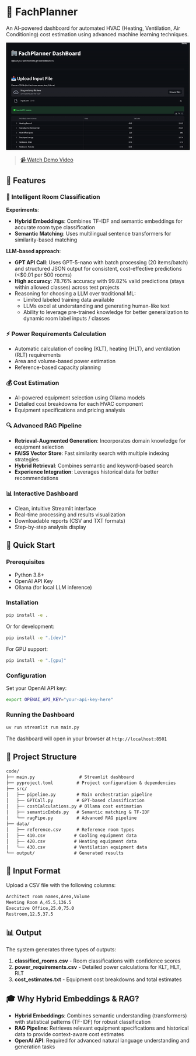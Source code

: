 # 🏢 FachPlanner

An AI-powered dashboard for automated HVAC (Heating, Ventilation, Air Conditioning) cost estimation using advanced machine learning techniques.

![Demo](demo.gif)

> [📹 Watch Demo Video](demo.mov)

## 🎯 Features

### 🤖 Intelligent Room Classification
**Experiments**:
- **Hybrid Embeddings**: Combines TF-IDF and semantic embeddings for accurate room type classification 
- **Semantic Matching**: Uses multilingual sentence transformers for similarity-based matching

**LLM-based approach**:
- **GPT API Call**: Uses GPT-5-nano with batch processing (20 items/batch) and structured JSON output for consistent, cost-effective predictions (<$0.01 per 500 rooms)
- **High accuracy**: 78.76% accuracy with 99.82% valid predictions (stays within allowed classes) across test projects
- Reasoning for choosing a LLM over traditional ML:  
  - Limited labeled training data available  
  - LLMs excel at understanding and generating human-like text  
  - Ability to leverage pre-trained knowledge for better generalization to dynamic room label inputs / classes  

### ⚡ Power Requirements Calculation
- Automatic calculation of cooling (KLT), heating (HLT), and ventilation (RLT) requirements
- Area and volume-based power estimation
- Reference-based capacity planning

### 💰 Cost Estimation
- AI-powered equipment selection using Ollama models
- Detailed cost breakdowns for each HVAC component
- Equipment specifications and pricing analysis

### 🔍 Advanced RAG Pipeline
- **Retrieval-Augmented Generation**: Incorporates domain knowledge for equipment selection
- **FAISS Vector Store**: Fast similarity search with multiple indexing strategies
- **Hybrid Retrieval**: Combines semantic and keyword-based search
- **Experience Integration**: Leverages historical data for better recommendations

### 📊 Interactive Dashboard
- Clean, intuitive Streamlit interface
- Real-time processing and results visualization
- Downloadable reports (CSV and TXT formats)
- Step-by-step analysis display

## 🚀 Quick Start

### Prerequisites

- Python 3.8+
- OpenAI API Key
- Ollama (for local LLM inference)

### Installation

```bash
pip install -e .
```

Or for development:

```bash
pip install -e ".[dev]"
```

For GPU support:

```bash
pip install -e ".[gpu]"
```

### Configuration

Set your OpenAI API key:

```bash
export OPENAI_API_KEY="your-api-key-here"
```

### Running the Dashboard

```bash
uv run streamlit run main.py
```

The dashboard will open in your browser at `http://localhost:8501`

## 📁 Project Structure

```
code/
├── main.py                 # Streamlit dashboard
├── pyproject.toml         # Project configuration & dependencies
├── src/
│   ├── pipeline.py        # Main orchestration pipeline
│   ├── GPTCall.py         # GPT-based classification
│   ├── costCalculations.py # Ollama cost estimation
│   ├── semanticEmbds.py   # Semantic matching & TF-IDF
│   └── ragPipe.py         # Advanced RAG pipeline
├── data/
│   ├── reference.csv      # Reference room types
│   ├── 410.csv           # Cooling equipment data
│   ├── 420.csv           # Heating equipment data
│   └── 430.csv           # Ventilation equipment data
└── output/               # Generated results
```

## 📝 Input Format

Upload a CSV file with the following columns:

```csv
Architect room names,Area,Volume
Meeting Room A,45.5,136.5
Executive Office,25.0,75.0
Restroom,12.5,37.5
```

## 📊 Output

The system generates three types of outputs:

1. **classified_rooms.csv** - Room classifications with confidence scores
2. **power_requirements.csv** - Detailed power calculations for KLT, HLT, RLT
3. **cost_estimates.txt** - Equipment cost breakdowns and total estimates

## 🎓 Why Hybrid Embeddings & RAG?

- **Hybrid Embeddings**: Combines semantic understanding (transformers) with statistical patterns (TF-IDF) for robust classification
- **RAG Pipeline**: Retrieves relevant equipment specifications and historical data to provide context-aware cost estimates
- **OpenAI API**: Required for advanced natural language understanding and generation tasks
